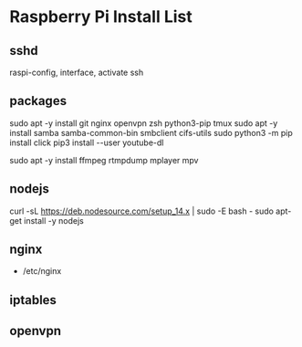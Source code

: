 # Raspberry Pi Install List

## sshd

raspi-config, interface, activate ssh

## packages
sudo apt -y install git nginx openvpn zsh python3-pip tmux
sudo apt -y install samba samba-common-bin smbclient cifs-utils
sudo python3 -m pip install click
pip3 install --user youtube-dl

sudo apt -y install ffmpeg rtmpdump mplayer mpv


## nodejs
curl -sL https://deb.nodesource.com/setup_14.x | sudo -E bash -
sudo apt-get install -y nodejs

## nginx

* /etc/nginx


## iptables

## openvpn

